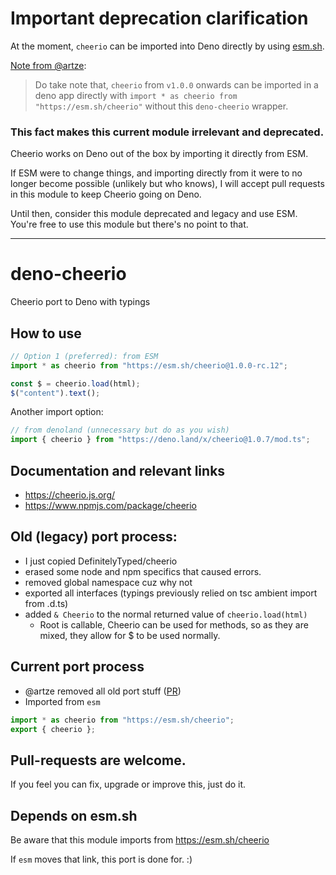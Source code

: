 # Important deprecation clarification

At the moment, `cheerio` can be imported into Deno directly by using [esm.sh](https://esm.sh/).

[Note from @artze](https://github.com/Bestulo/deno-cheerio/pull/9):
> Do take note that, `cheerio` from `v1.0.0` onwards can be imported in a deno app directly with `import * as cheerio from "https://esm.sh/cheerio"` without this `deno-cheerio` wrapper.

### **This fact makes this current module irrelevant and deprecated.**

Cheerio works on Deno out of the box by importing it directly from ESM.

If ESM were to change things, and importing directly from it were to no longer become possible (unlikely but who knows), I will accept pull requests in this module to keep Cheerio going on Deno.

Until then, consider this module deprecated and legacy and use ESM. You're free to use this module but there's no point to that.

---

# deno-cheerio

Cheerio port to Deno with typings

## How to use

```js
// Option 1 (preferred): from ESM
import * as cheerio from "https://esm.sh/cheerio@1.0.0-rc.12";

const $ = cheerio.load(html);
$("content").text();
```

Another import option:

```js
// from denoland (unnecessary but do as you wish)
import { cheerio } from "https://deno.land/x/cheerio@1.0.7/mod.ts";
```

## Documentation and relevant links

- https://cheerio.js.org/
- https://www.npmjs.com/package/cheerio

## Old (legacy) port process:

- I just copied DefinitelyTyped/cheerio
- erased some node and npm specifics that caused errors.
- removed global namespace cuz why not
- exported all interfaces (typings previously relied on tsc ambient import from .d.ts)
- added `& Cheerio` to the normal returned value of `cheerio.load(html)`
  - Root is callable, Cheerio can be used for methods, so as they are mixed, they allow for $ to be used normally.

## Current port process

- @artze removed all old port stuff ([PR](https://github.com/Bestulo/deno-cheerio/pull/9))
- Imported from `esm`

```js
import * as cheerio from "https://esm.sh/cheerio";
export { cheerio };
```

## Pull-requests are welcome.

If you feel you can fix, upgrade or improve this, just do it.

## Depends on esm.sh

Be aware that this module imports from https://esm.sh/cheerio

If `esm` moves that link, this port is done for. :)
